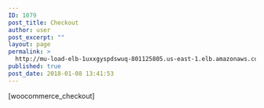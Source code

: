 ```yaml
---
ID: 1079
post_title: Checkout
author: user
post_excerpt: ""
layout: page
permalink: >
  http://mu-load-elb-1uxxgyspdswuq-801125805.us-east-1.elb.amazonaws.com/checkout/
published: true
post_date: 2018-01-08 13:41:53
---
```

[woocommerce_checkout]